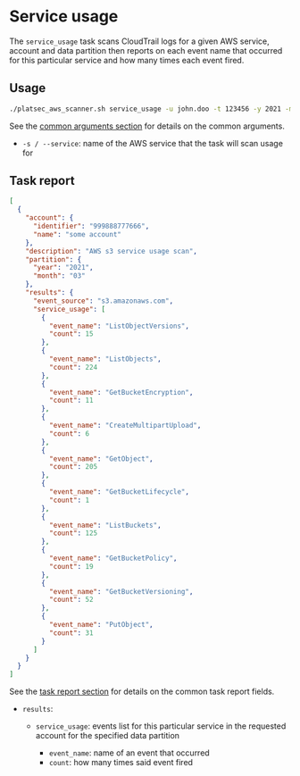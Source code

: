 # Service usage

The `service_usage` task scans CloudTrail logs for a given AWS service, account and data partition then reports on each
event name that occurred for this particular service and how many times each event fired.

## Usage

```sh
./platsec_aws_scanner.sh service_usage -u john.doo -t 123456 -y 2021 -m 3 -a 999888777666 --service s3
```

See the [common arguments section](../usage.md#common-arguments) for details on the common arguments.

- `-s / --service`: name of the AWS service that the task will scan usage for

## Task report

```json
[
  {
    "account": {
      "identifier": "999888777666",
      "name": "some account"
    },
    "description": "AWS s3 service usage scan",
    "partition": {
      "year": "2021",
      "month": "03"
    },
    "results": {
      "event_source": "s3.amazonaws.com",
      "service_usage": [
        {
          "event_name": "ListObjectVersions",
          "count": 15
        },
        {
          "event_name": "ListObjects",
          "count": 224
        },
        {
          "event_name": "GetBucketEncryption",
          "count": 11
        },
        {
          "event_name": "CreateMultipartUpload",
          "count": 6
        },
        {
          "event_name": "GetObject",
          "count": 205
        },
        {
          "event_name": "GetBucketLifecycle",
          "count": 1
        },
        {
          "event_name": "ListBuckets",
          "count": 125
        },
        {
          "event_name": "GetBucketPolicy",
          "count": 19
        },
        {
          "event_name": "GetBucketVersioning",
          "count": 52
        },
        {
          "event_name": "PutObject",
          "count": 31
        }
      ]
    }
  }
]
```

See the [task report section](../usage.md#task-report) for details on the common task report fields.

- `results`:

  - `service_usage`: events list for this particular service in the requested account for the specified data partition

    - `event_name`: name of an event that occurred
    - `count`: how many times said event fired
